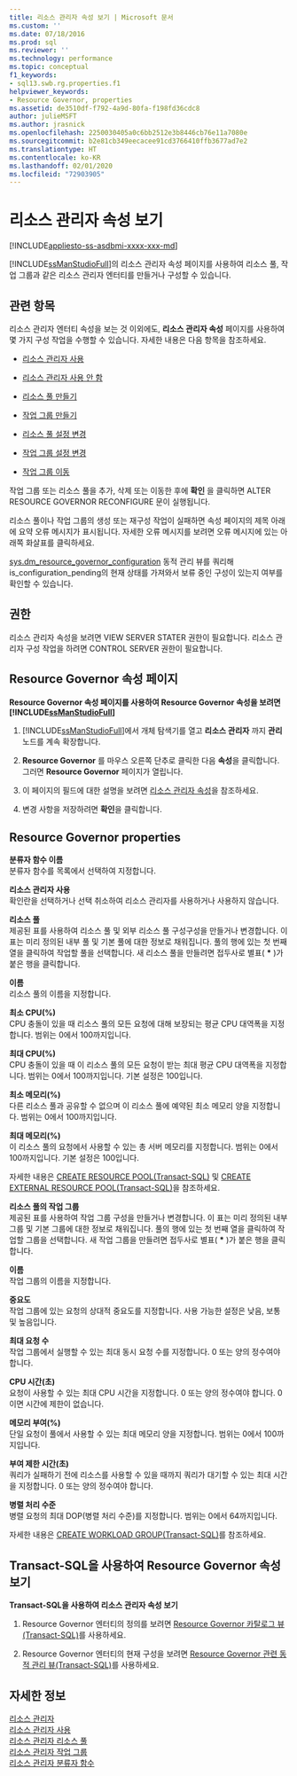```yaml
---
title: 리소스 관리자 속성 보기 | Microsoft 문서
ms.custom: ''
ms.date: 07/18/2016
ms.prod: sql
ms.reviewer: ''
ms.technology: performance
ms.topic: conceptual
f1_keywords:
- sql13.swb.rg.properties.f1
helpviewer_keywords:
- Resource Governor, properties
ms.assetid: de3510df-f792-4a9d-80fa-f198fd36cdc8
author: julieMSFT
ms.author: jrasnick
ms.openlocfilehash: 2250030405a0c6bb2512e3b8446cb76e11a7080e
ms.sourcegitcommit: b2e81cb349eecacee91cd3766410ffb3677ad7e2
ms.translationtype: HT
ms.contentlocale: ko-KR
ms.lasthandoff: 02/01/2020
ms.locfileid: "72903905"
---
```

# <a name="view-resource-governor-properties"></a>리소스 관리자 속성 보기
[!INCLUDE[appliesto-ss-asdbmi-xxxx-xxx-md](../../includes/appliesto-ss-asdbmi-xxxx-xxx-md.md)]

  [!INCLUDE[ssManStudioFull](../../includes/ssmanstudiofull-md.md)]의 리소스 관리자 속성 페이지를 사용하여 리소스 풀, 작업 그룹과 같은 리소스 관리자 엔터티를 만들거나 구성할 수 있습니다.  
  
 ##  <a name="BeforeYouBegin"></a> 관련 항목 
 리소스 관리자 엔터티 속성을 보는 것 이외에도, **리소스 관리자 속성** 페이지를 사용하여 몇 가지 구성 작업을 수행할 수 있습니다. 자세한 내용은 다음 항목을 참조하세요.  
  
-   [리소스 관리자 사용](../../relational-databases/resource-governor/enable-resource-governor.md)  
  
-   [리소스 관리자 사용 안 함](../../relational-databases/resource-governor/disable-resource-governor.md)  
  
-   [리소스 풀 만들기](../../relational-databases/resource-governor/create-a-resource-pool.md)  
  
-   [작업 그룹 만들기](../../relational-databases/resource-governor/create-a-workload-group.md)  
  
-   [리소스 풀 설정 변경](../../relational-databases/resource-governor/change-resource-pool-settings.md)  
  
-   [작업 그룹 설정 변경](../../relational-databases/resource-governor/change-workload-group-settings.md)  
  
-   [작업 그룹 이동](../../relational-databases/resource-governor/move-a-workload-group.md)  
  
 작업 그룹 또는 리소스 풀을 추가, 삭제 또는 이동한 후에 **확인** 을 클릭하면 ALTER RESOURCE GOVERNOR RECONFIGURE 문이 실행됩니다.  
  
 리소스 풀이나 작업 그룹의 생성 또는 재구성 작업이 실패하면 속성 페이지의 제목 아래에 요약 오류 메시지가 표시됩니다. 자세한 오류 메시지를 보려면 오류 메시지에 있는 아래쪽 화살표를 클릭하세요.  
  
 [sys.dm_resource_governor_configuration](../../relational-databases/system-dynamic-management-views/sys-dm-resource-governor-configuration-transact-sql.md) 동적 관리 뷰를 쿼리해 is_configuration_pending의 현재 상태를 가져와서 보류 중인 구성이 있는지 여부를 확인할 수 있습니다.  
  
##  <a name="Permissions"></a> 권한  
 리소스 관리자 속성을 보려면 VIEW SERVER STATER 권한이 필요합니다. 리소스 관리자 구성 작업을 하려면 CONTROL SERVER 권한이 필요합니다.  
  
##  <a name="ViewRGProp"></a> Resource Governor 속성 페이지  
 **Resource Governor 속성 페이지를 사용하여 Resource Governor 속성을 보려면 [!INCLUDE[ssManStudioFull](../../includes/ssmanstudiofull-md.md)]**  
  
1.  [!INCLUDE[ssManStudioFull](../../includes/ssmanstudiofull-md.md)]에서 개체 탐색기를 열고 **리소스 관리자** 까지 **관리**노드를 계속 확장합니다.  
  
2.  **Resource Governor** 를 마우스 오른쪽 단추로 클릭한 다음 **속성**을 클릭합니다. 그러면 **Resource Governor** 페이지가 열립니다.  
  
3.  이 페이지의 필드에 대한 설명을 보려면 [리소스 관리자 속성](#RGProp)을 참조하세요.  
  
4.  변경 사항을 저장하려면 **확인**을 클릭합니다.  

##  <a name="RGProp"></a> Resource Governor properties  
 **분류자 함수 이름**  
 분류자 함수를 목록에서 선택하여 지정합니다.  
  
 **리소스 관리자 사용**  
 확인란을 선택하거나 선택 취소하여 리소스 관리자를 사용하거나 사용하지 않습니다.  
  
 **리소스 풀**  
 제공된 표를 사용하여 리소스 풀 및 외부 리소스 풀 구성구성을 만들거나 변경합니다. 이 표는 미리 정의된 내부 풀 및 기본 풀에 대한 정보로 채워집니다. 풀의 행에 있는 첫 번째 열을 클릭하여 작업할 풀을 선택합니다. 새 리소스 풀을 만들려면 접두사로 별표( **&#42;** )가 붙은 행을 클릭합니다.  
  
 **이름**  
 리소스 풀의 이름을 지정합니다.  
  
 **최소 CPU(%)**  
 CPU 충돌이 있을 때 리소스 풀의 모든 요청에 대해 보장되는 평균 CPU 대역폭을 지정합니다. 범위는 0에서 100까지입니다.  
  
 **최대 CPU(%)**  
 CPU 충돌이 있을 때 이 리소스 풀의 모든 요청이 받는 최대 평균 CPU 대역폭을 지정합니다. 범위는 0에서 100까지입니다. 기본 설정은 100입니다.  
  
 **최소 메모리(%)**  
 다른 리소스 풀과 공유할 수 없으며 이 리소스 풀에 예약된 최소 메모리 양을 지정합니다. 범위는 0에서 100까지입니다.  
  
 **최대 메모리(%)**  
 이 리소스 풀의 요청에서 사용할 수 있는 총 서버 메모리를 지정합니다. 범위는 0에서 100까지입니다. 기본 설정은 100입니다.  
  
 자세한 내용은 [CREATE RESOURCE POOL&#40;Transact-SQL&#41;](../../t-sql/statements/create-resource-pool-transact-sql.md) 및 [CREATE EXTERNAL RESOURCE POOL&#40;Transact-SQL&#41;](../../t-sql/statements/create-external-resource-pool-transact-sql.md)을 참조하세요.  
  
 **리소스 풀의 작업 그룹**  
 제공된 표를 사용하여 작업 그룹 구성을 만들거나 변경합니다. 이 표는 미리 정의된 내부 그룹 및 기본 그룹에 대한 정보로 채워집니다. 풀의 행에 있는 첫 번째 열을 클릭하여 작업할 그룹을 선택합니다. 새 작업 그룹을 만들려면 접두사로 별표( **&#42;** )가 붙은 행을 클릭합니다.  
  
 **이름**  
 작업 그룹의 이름을 지정합니다.  
  
 **중요도**  
 작업 그룹에 있는 요청의 상대적 중요도를 지정합니다. 사용 가능한 설정은 낮음, 보통 및 높음입니다.  
  
 **최대 요청 수**  
 작업 그룹에서 실행할 수 있는 최대 동시 요청 수를 지정합니다. 0 또는 양의 정수여야 합니다.  
  
 **CPU 시간(초)**  
 요청이 사용할 수 있는 최대 CPU 시간을 지정합니다. 0 또는 양의 정수여야 합니다. 0이면 시간에 제한이 없습니다.  
  
 **메모리 부여(%)**  
 단일 요청이 풀에서 사용할 수 있는 최대 메모리 양을 지정합니다. 범위는 0에서 100까지입니다.  
  
 **부여 제한 시간(초)**  
 쿼리가 실패하기 전에 리소스를 사용할 수 있을 때까지 쿼리가 대기할 수 있는 최대 시간을 지정합니다. 0 또는 양의 정수여야 합니다.  
  
 **병렬 처리 수준**  
 병렬 요청의 최대 DOP(병렬 처리 수준)를 지정합니다. 범위는 0에서 64까지입니다.  
  
 자세한 내용은 [CREATE WORKLOAD GROUP&#40;Transact-SQL&#41;](../../t-sql/statements/create-workload-group-transact-sql.md)를 참조하세요.  
  
## <a name="view-resource-governor-properties-using-transact-sql"></a>Transact-SQL을 사용하여 Resource Governor 속성 보기  
 **Transact-SQL을 사용하여 리소스 관리자 속성 보기**  
  
1.  Resource Governor 엔터티의 정의를 보려면 [Resource Governor 카탈로그 뷰&#40;Transact-SQL&#41;](../../relational-databases/system-catalog-views/resource-governor-catalog-views-transact-sql.md)를 사용하세요.  
  
2.  Resource Governor 엔터티의 현재 구성을 보려면 [Resource Governor 관련 동적 관리 뷰&#40;Transact-SQL&#41;](../../relational-databases/system-dynamic-management-views/resource-governor-related-dynamic-management-views-transact-sql.md)를 사용하세요.  
  
## <a name="more-information"></a>자세한 정보
 [리소스 관리자](../../relational-databases/resource-governor/resource-governor.md)   
 [리소스 관리자 사용](../../relational-databases/resource-governor/enable-resource-governor.md)   
 [리소스 관리자 리소스 풀](../../relational-databases/resource-governor/resource-governor-resource-pool.md)   
 [리소스 관리자 작업 그룹](../../relational-databases/resource-governor/resource-governor-workload-group.md)   
 [리소스 관리자 분류자 함수](../../relational-databases/resource-governor/resource-governor-classifier-function.md)  
  
  

